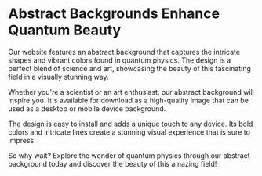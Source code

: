 <!--font:Inter-->

# Abstract Backgrounds Enhance Quantum Beauty

Our website features an abstract background that captures the intricate shapes and vibrant colors found in quantum physics. The design is a perfect blend of science and art, showcasing the beauty of this fascinating field in a visually stunning way.

Whether you're a scientist or an art enthusiast, our abstract background will inspire you. It's available for download as a high-quality image that can be used as a desktop or mobile device background.

The design is easy to install and adds a unique touch to any device. Its bold colors and intricate lines create a stunning visual experience that is sure to impress.

So why wait? Explore the wonder of quantum physics through our abstract background today and discover the beauty of this amazing field!

<!--

Write me markdown content of website with wallpaper:

"An abstract wallpaper inspired by the shapes and colors of quantum physics, with bold colors and intricate lines."

The header of the page should not be copy of the text but rather a real content of the website which is using this wallpaper.


---


# Quantum Wallpaper

Welcome to our website featuring an abstract wallpaper inspired by the shapes and colors of quantum physics. Our wallpaper boasts bold colors and intricate lines that will add a unique touch to any room.

Whether you're a fan of science or simply appreciate the beauty of abstract art, our quantum wallpaper is sure to impress. The design is inspired by the complex world of quantum mechanics, with its fascinating shapes and vibrant colors.

Our wallpaper is made from high-quality materials and is easy to install. It's perfect for adding a pop of color and personality to your home or office. So why wait? Order your quantum wallpaper today and experience the wonder of quantum physics in your own space!


---


Heading should not include word "wallpaper". The website should not be about the wallpaper itself, wallpaper is just a related background, rewrite whole content.


---


# Discover the Beauty of Quantum Physics

Our website features a stunning abstract design inspired by the shapes and colors of quantum physics. The intricate lines and bold colors of our background create a unique visual experience that is sure to impress.

At our website, we're passionate about science and art. Our abstract design is a perfect blend of both, showcasing the beauty of quantum mechanics in a visually stunning way. Whether you're a scientist or an art enthusiast, our design will inspire you.

The design is available as a high-quality background for your desktop or mobile device. It's easy to download and install, so you can enjoy the beauty of quantum physics on your own device. 

So why wait? Explore the wonder of quantum physics through our abstract design today!


---


Heading is too long, rewrite whole content.


---


# Discover the Beauty of Quantum Physics with Our Abstract Design

Our website showcases an abstract design that captures the beauty and complexity of quantum physics. Inspired by the shapes and colors found in this fascinating field, our background features intricate lines and bold colors that create a stunning visual experience.

At our website, we're passionate about science and art. Our design is a perfect blend of both, showcasing the wonder of quantum mechanics in a visually stunning way. Whether you're a scientist or an art enthusiast, our design will inspire you.

The design is available for download as a high-quality background for your desktop or mobile device. It's easy to install, so you can enjoy the beauty of quantum physics on your own device.

So why wait? Explore the wonder of quantum physics through our abstract design today and discover the beauty of this fascinating field!


---


Heading is too long, rewrite whole content.


---


# Explore the Beauty of Quantum Physics with Our Abstract Background

Our website features an abstract background that captures the intricate shapes and vibrant colors found in quantum physics. The design is a perfect blend of science and art, showcasing the beauty of this fascinating field in a visually stunning way.

Whether you're a scientist or an art enthusiast, our abstract background will inspire you. It's available for download as a high-quality image that can be used as a desktop or mobile device background.

The design is easy to install and adds a unique touch to any device. Its bold colors and intricate lines create a stunning visual experience that is sure to impress.

So why wait? Explore the wonder of quantum physics through our abstract background today and discover the beauty of this amazing field!


---


Write me a Google font which is best fitting for the website.

Pick from the list:
- Montserrat
- Lato
- Poppins
- Futura
- Roboto
- Raleway
- Open Sans
- Exo 2
- Inter
- Lobster
- Orbitron
- Playfair Display
- Dancing Script
- Great Vibes
- Alegreya
- Barlow Condensed
- IBM Plex Sans


Write just the font name nothing else.


---


Inter

-->
